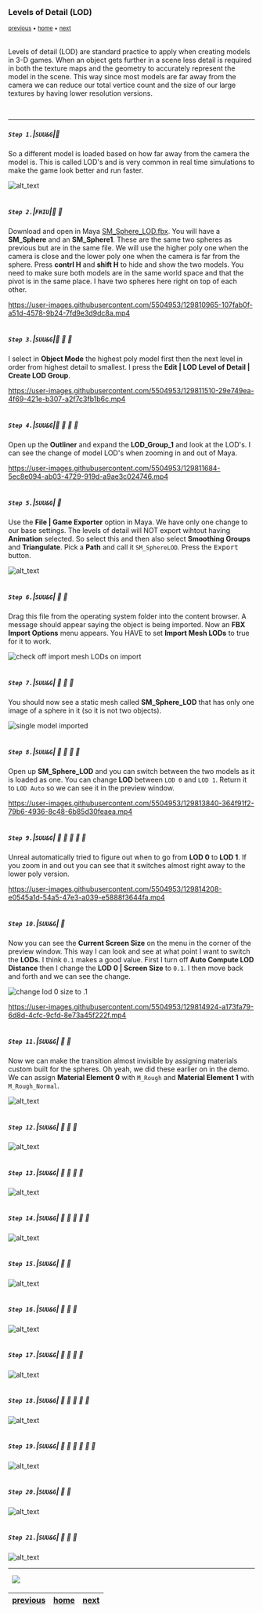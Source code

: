 <img src="https://via.placeholder.com/1000x4/45D7CA/45D7CA" alt="drawing" height="4px"/>

### Levels of Detail (LOD)

<sub>[previous](../bathtub-material/README.md#user-content-bathtub-test-material) • [home](../README.md#user-content-ue4-static-meshes) • [next](../)</sub>

<img src="https://via.placeholder.com/1000x4/45D7CA/45D7CA" alt="drawing" height="4px"/>

Levels of detail (LOD) are standard practice to apply when creating models in 3-D games. When an object gets further in a scene less detail is required in both the texture maps and the geometry to accurately represent the model in the scene. This way since most models are far away from the camera we can reduce our total vertice count and the size of our large textures by having lower resolution versions.

<br>

---


##### `Step 1.`\|`SUU&G`|:small_blue_diamond:

So a different model is loaded based on how far away from the camera the model is. This is called LOD's and is very common in real time simulations to make the game look better and run faster.

![alt_text](images/image_124.jpg)

<img src="https://via.placeholder.com/500x2/45D7CA/45D7CA" alt="drawing" height="2px" alt = ""/>

##### `Step 2.`\|`FHIU`|:small_blue_diamond: :small_blue_diamond: 

Download and open in Maya [SM_Sphere_LOD.fbx](../Assets/SM_Sphere_LOD.fbx). You will have a **SM_Sphere** and an **SM_Sphere1**.  These are the same two spheres as previous but are in the same file.  We will use the higher poly one when the camera is close and the lower poly one when the camera is far from the sphere.  Press **contrl H** and **shift H** to hide and show the two models.  You need to make sure both models are in the same world space and that the pivot is in the same place.  I have two spheres here right on top of each other.

https://user-images.githubusercontent.com/5504953/129810965-107fab0f-a51d-4578-9b24-7fd9e3d9dc8a.mp4

<img src="https://via.placeholder.com/500x2/45D7CA/45D7CA" alt="drawing" height="2px" alt = ""/>

##### `Step 3.`\|`SUU&G`|:small_blue_diamond: :small_blue_diamond: :small_blue_diamond:

I select in **Object Mode** the highest poly model first then the next level in order from highest detail to smallest.  I press the **Edit | LOD Level of Detail | Create LOD Group**.

https://user-images.githubusercontent.com/5504953/129811510-29e749ea-4f69-421e-b307-a2f7c3fb1b6c.mp4

<img src="https://via.placeholder.com/500x2/45D7CA/45D7CA" alt="drawing" height="2px" alt = ""/>

##### `Step 4.`\|`SUU&G`|:small_blue_diamond: :small_blue_diamond: :small_blue_diamond: :small_blue_diamond:

Open up the **Outliner** and expand the **LOD_Group_1** and look at the LOD's.  I can see the change of model LOD's when zooming in and out of Maya.

https://user-images.githubusercontent.com/5504953/129811684-5ec8e094-ab03-4729-919d-a9ae3c024746.mp4

<img src="https://via.placeholder.com/500x2/45D7CA/45D7CA" alt="drawing" height="2px" alt = ""/>

##### `Step 5.`\|`SUU&G`| :small_orange_diamond:

Use the **File | Game Exporter** option in Maya.  We have only one change to our base settings.  The levels of detail will NOT export wihtout having **Animation** selected.  So select this and then also select **Smoothing Groups** and **Triangulate**.  Pick a **Path** and call it `SM_SphereLOD`. Press the <kbd>Export</kbd> button.

![alt_text](images/ModelLOD.jpg)

<img src="https://via.placeholder.com/500x2/45D7CA/45D7CA" alt="drawing" height="2px" alt = ""/>

##### `Step 6.`\|`SUU&G`| :small_orange_diamond: :small_blue_diamond:

Drag this file from the operating system folder into the content browser. A message should appear saying the object is being imported. Now an **FBX Import Options** menu appears.    You HAVE to set **Import Mesh LODs** to true for it to work.
 
![check off import mesh LODs on import](images/ImportModel.jpg)

<img src="https://via.placeholder.com/500x2/45D7CA/45D7CA" alt="drawing" height="2px" alt = ""/>

##### `Step 7.`\|`SUU&G`| :small_orange_diamond: :small_blue_diamond: :small_blue_diamond:

You should now see a static mesh called **SM_Sphere_LOD** that has only one image of a sphere in it (so it is not two objects).

![single model imported](images/SingleModelImported.jpg)

<img src="https://via.placeholder.com/500x2/45D7CA/45D7CA" alt="drawing" height="2px" alt = ""/>

##### `Step 8.`\|`SUU&G`| :small_orange_diamond: :small_blue_diamond: :small_blue_diamond: :small_blue_diamond:

Open up **SM_Sphere_LOD** and you can switch between the two models as it is loaded as one. You can change **LOD** between `LOD 0` and `LOD 1`. Return it to `LOD Auto` so we can see it in the preview window.

https://user-images.githubusercontent.com/5504953/129813840-364f91f2-79b6-4936-8c48-6b85d30feaea.mp4

<img src="https://via.placeholder.com/500x2/45D7CA/45D7CA" alt="drawing" height="2px" alt = ""/>

##### `Step 9.`\|`SUU&G`| :small_orange_diamond: :small_blue_diamond: :small_blue_diamond: :small_blue_diamond: :small_blue_diamond:
Unreal automatically tried to figure out when to go from **LOD 0** to **LOD 1**. If you zoom in and out you can see that it switches almost right away to the lower poly version.

https://user-images.githubusercontent.com/5504953/129814208-e0545a1d-54a5-47e3-a039-e5888f3644fa.mp4

<img src="https://via.placeholder.com/500x2/45D7CA/45D7CA" alt="drawing" height="2px" alt = ""/>

##### `Step 10.`\|`SUU&G`| :large_blue_diamond:

Now you can see the **Current Screen Size** on the menu in the corner of the preview window.  This way I can look and see at what point I want to switch the **LODs**.  I think `0.1` makes a good value.  First I turn off **Auto Compute LOD Distance** then I change the **LOD 0 | Screen Size** to `0.1`.  I then move back and forth and we can see the change. 

![change lod 0 size to .1](images/ChangeLODSize.jpg)

https://user-images.githubusercontent.com/5504953/129814924-a173fa79-6d8d-4cfc-9cfd-8e73a45f222f.mp4

<img src="https://via.placeholder.com/500x2/45D7CA/45D7CA" alt="drawing" height="2px" alt = ""/>

##### `Step 11.`\|`SUU&G`| :large_blue_diamond: :small_blue_diamond: 

Now we can make the transition almost invisible by assigning materials custom built for the spheres.  Oh yeah, we did these earlier on in the demo. We can assign **Material Element 0** with `M_Rough` and **Material Element 1** with `M_Rough_Normal`.

![alt_text](images/MaterialAddition2.jpg)

<img src="https://via.placeholder.com/500x2/45D7CA/45D7CA" alt="drawing" height="2px" alt = ""/>


##### `Step 12.`\|`SUU&G`| :large_blue_diamond: :small_blue_diamond: :small_blue_diamond: 

![alt_text](images/.jpg)

<img src="https://via.placeholder.com/500x2/45D7CA/45D7CA" alt="drawing" height="2px" alt = ""/>

##### `Step 13.`\|`SUU&G`| :large_blue_diamond: :small_blue_diamond: :small_blue_diamond:  :small_blue_diamond: 

![alt_text](images/.jpg)

<img src="https://via.placeholder.com/500x2/45D7CA/45D7CA" alt="drawing" height="2px" alt = ""/>

##### `Step 14.`\|`SUU&G`| :large_blue_diamond: :small_blue_diamond: :small_blue_diamond: :small_blue_diamond:  :small_blue_diamond: 

![alt_text](images/.jpg)

<img src="https://via.placeholder.com/500x2/45D7CA/45D7CA" alt="drawing" height="2px" alt = ""/>

##### `Step 15.`\|`SUU&G`| :large_blue_diamond: :small_orange_diamond: 

![alt_text](images/.jpg)

<img src="https://via.placeholder.com/500x2/45D7CA/45D7CA" alt="drawing" height="2px" alt = ""/>

##### `Step 16.`\|`SUU&G`| :large_blue_diamond: :small_orange_diamond:   :small_blue_diamond: 

![alt_text](images/.jpg)

<img src="https://via.placeholder.com/500x2/45D7CA/45D7CA" alt="drawing" height="2px" alt = ""/>

##### `Step 17.`\|`SUU&G`| :large_blue_diamond: :small_orange_diamond: :small_blue_diamond: :small_blue_diamond:

![alt_text](images/.jpg)

<img src="https://via.placeholder.com/500x2/45D7CA/45D7CA" alt="drawing" height="2px" alt = ""/>

##### `Step 18.`\|`SUU&G`| :large_blue_diamond: :small_orange_diamond: :small_blue_diamond: :small_blue_diamond: :small_blue_diamond:

![alt_text](images/.jpg)

<img src="https://via.placeholder.com/500x2/45D7CA/45D7CA" alt="drawing" height="2px" alt = ""/>

##### `Step 19.`\|`SUU&G`| :large_blue_diamond: :small_orange_diamond: :small_blue_diamond: :small_blue_diamond: :small_blue_diamond: :small_blue_diamond:

![alt_text](images/.jpg)

<img src="https://via.placeholder.com/500x2/45D7CA/45D7CA" alt="drawing" height="2px" alt = ""/>

##### `Step 20.`\|`SUU&G`| :large_blue_diamond: :large_blue_diamond:

![alt_text](images/.jpg)

<img src="https://via.placeholder.com/500x2/45D7CA/45D7CA" alt="drawing" height="2px" alt = ""/>

##### `Step 21.`\|`SUU&G`| :large_blue_diamond: :large_blue_diamond: :small_blue_diamond:

![alt_text](images/.jpg)

___


<img src="https://via.placeholder.com/1000x4/dba81a/dba81a" alt="drawing" height="4px" alt = ""/>

<img src="https://via.placeholder.com/1000x100/45D7CA/000000/?text=Next Up - ADD NEXT TITLE">

<img src="https://via.placeholder.com/1000x4/dba81a/dba81a" alt="drawing" height="4px" alt = ""/>

| [previous](../bathtub-material/README.md#user-content-bathtub-test-material)| [home](../README.md#user-content-ue4-static-meshes) | [next](../)|
|---|---|---|
